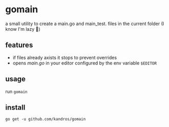 # gomain

a small utility to create a main.go and main_test. files in the current folder (I know I'm lazy 🙈)

## features

- if files already axists it stops to prevent overrides
- opens _main.go_ in your editor configured by the env variable `$EDITOR`

## usage

run `gomain`

## install

`go get -u github.com/kandros/gomain`

